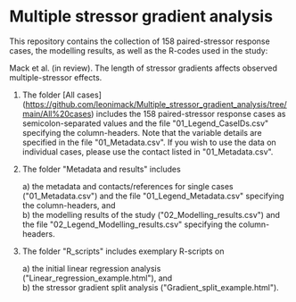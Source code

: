# Multiple stressor gradient analysis

This repository contains the collection of 158 paired-stressor response cases, the modelling results, as well as the R-codes used in the study:

Mack et al. (in review). The length of stressor gradients affects observed multiple-stressor effects. 


1) The folder [All cases] (https://github.com/leonimack/Multiple_stressor_gradient_analysis/tree/main/All%20cases) includes the 158 paired-stressor response cases as semicolon-separated values and the file "01_Legend_CaseIDs.csv" specifying the column-headers. Note that the variable details are specified in the file "01_Metadata.csv". If you wish to use the data on individual cases, please use the contact listed in "01_Metadata.csv".

2) The folder "Metadata and results" includes

    a) the metadata and contacts/references for single cases ("01_Metadata.csv") and the file "01_Legend_Metadata.csv" specifying the column-headers, and   
    b) the modelling results of the study ("02_Modelling_results.csv") and the file "02_Legend_Modelling_results.csv" specifying the column-headers.

3) The folder "R_scripts" includes exemplary R-scripts on

    a) the initial linear regression analysis ("Linear_regression_example.html"), and    
    b) the stressor gradient split analysis ("Gradient_split_example.html").
